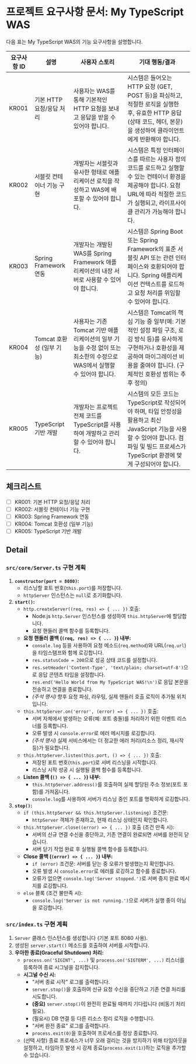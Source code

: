 # **프로젝트 요구사항 문서: My TypeScript WAS**

다음 표는 My TypeScript WAS의 기능 요구사항을 설명합니다.

| 요구사항 ID | 설명                      | 사용자 스토리                                                                                                          | 기대 행동/결과                                                                                                                                                                                |
| ----------- | ------------------------- | ---------------------------------------------------------------------------------------------------------------------- | --------------------------------------------------------------------------------------------------------------------------------------------------------------------------------------------- |
| KR001       | 기본 HTTP 요청/응답 처리  | 사용자는 WAS를 통해 기본적인 HTTP 요청을 보내고 응답을 받을 수 있어야 합니다.                                          | 시스템은 들어오는 HTTP 요청 (GET, POST 등)을 파싱하고, 적절한 로직을 실행한 후, 유효한 HTTP 응답 (상태 코드, 헤더, 본문)을 생성하여 클라이언트에게 반환해야 합니다.                           |
| KR002       | 서블릿 컨테이너 기능 구현 | 개발자는 서블릿과 유사한 형태로 애플리케이션 로직을 작성하고 WAS에 배포할 수 있어야 합니다.                            | 시스템은 특정 인터페이스를 따르는 사용자 정의 코드를 로드하고 실행할 수 있는 컨테이너 환경을 제공해야 합니다. 요청 URL에 따라 적절한 코드가 실행되고, 라이프사이클 관리가 가능해야 합니다.    |
| KR003       | Spring Framework 연동     | 개발자는 개발된 WAS를 Spring Framework 애플리케이션의 내장 서버로 사용할 수 있어야 합니다.                             | 시스템은 Spring Boot 또는 Spring Framework의 표준 서블릿 API 또는 관련 인터페이스와 호환되어야 합니다. Spring 애플리케이션 컨텍스트를 로드하고 요청 처리를 위임할 수 있어야 합니다.           |
| KR004       | Tomcat 호환성 (일부 기능) | 사용자는 기존 Tomcat 기반 애플리케이션의 일부 기능을 수정 없이 또는 최소한의 수정으로 WAS에서 실행할 수 있어야 합니다. | 시스템은 Tomcat의 핵심 기능 중 일부(예: 기본적인 설정 파일 구조, 로깅 방식 등)를 유사하게 구현하거나 호환성을 제공하여 마이그레이션 비용을 줄여야 합니다. (구체적인 호환성 범위는 추후 정의)  |
| KR005       | TypeScript 기반 개발      | 개발자는 프로젝트 전체 코드를 TypeScript를 사용하여 개발하고 관리할 수 있어야 합니다.                                  | 시스템의 모든 코드는 TypeScript로 작성되어야 하며, 타입 안정성을 활용하고 최신 JavaScript 기능을 사용할 수 있어야 합니다. 컴파일 및 빌드 프로세스가 TypeScript 환경에 맞게 구성되어야 합니다. |

## 체크리스트

- [ ] KR001: 기본 HTTP 요청/응답 처리
- [ ] KR002: 서블릿 컨테이너 기능 구현
- [ ] KR003: Spring Framework 연동
- [ ] KR004: Tomcat 호환성 (일부 기능)
- [ ] KR005: TypeScript 기반 개발

## Detail

### `src/core/Server.ts` 구현 계획

1.  **`constructor(port = 8080)`:**
    - 리스닝할 포트 번호(`this.port`)를 저장합니다.
    - `httpServer` 인스턴스는 `null`로 초기화합니다.
2.  **`start()`:**
    - `http.createServer((req, res) => { ... })` 호출:
      - Node.js `http.Server` 인스턴스를 생성하여 `this.httpServer`에 할당합니다.
      - 요청 핸들러 콜백 함수를 등록합니다.
    - **요청 핸들러 콜백 (`(req, res) => { ... }`) 내부:**
      - `console.log` 등을 사용하여 요청 메소드(`req.method`)와 URL(`req.url`)을 타임스탬프와 함께 로깅합니다.
      - `res.statusCode = 200`으로 성공 상태 코드를 설정합니다.
      - `res.setHeader('Content-Type', 'text/plain; charset=utf-8')`으로 응답 콘텐츠 타입을 설정합니다.
      - `res.end('Hello World from My TypeScript WAS!\n')`로 응답 본문을 전송하고 연결을 종료합니다.
      - _(주석 명시)_ 향후 요청 파싱, 라우팅, 실제 핸들러 호출 로직이 추가될 위치입니다.
    - `this.httpServer.on('error', (error) => { ... })` 호출:
      - 서버 자체에서 발생하는 오류(예: 포트 충돌)를 처리하기 위한 이벤트 리스너를 등록합니다.
      - 오류 발생 시 `console.error`로 에러 메시지를 로깅합니다.
      - _(주석 명시)_ 실제 서비스에서는 더 정교한 에러 처리(리소스 정리, 재시작 등)가 필요합니다.
    - `this.httpServer.listen(this.port, () => { ... })` 호출:
      - 저장된 포트 번호(`this.port`)로 서버 리스닝을 시작합니다.
      - 리스닝 시작 성공 시 실행될 콜백 함수를 등록합니다.
    - **Listen 콜백 (`() => { ... }`) 내부:**
      - `this.httpServer.address()`를 호출하여 실제 할당된 주소 정보(포트 포함)를 가져옵니다.
      - `console.log`를 사용하여 서버가 리스닝 중인 포트를 명확하게 로깅합니다.
3.  **`stop()`:**
    - `if (this.httpServer && this.httpServer.listening)` 조건문:
      - `httpServer` 객체가 존재하고, 현재 리스닝 상태인지 확인합니다.
    - `this.httpServer.close((error) => { ... })` 호출 (조건 만족 시):
      - 서버의 신규 연결 수신을 중단하고, 기존 연결이 완료되면 서버를 완전히 닫습니다.
      - 서버 닫기 작업 완료 후 실행될 콜백 함수를 등록합니다.
    - **Close 콜백 (`(error) => { ... }`) 내부:**
      - `if (error)` 조건문: 서버를 닫는 중 오류가 발생했는지 확인합니다.
      - 오류 발생 시 `console.error`로 에러를 로깅하고 함수를 종료합니다.
      - 오류가 없으면 `console.log('Server stopped.')`로 서버 중지 완료 메시지를 로깅합니다.
    - `else` 블록 (조건 불만족 시):
      - `console.log('Server is not running.')`으로 서버가 실행 중이 아님을 로깅합니다.

### `src/index.ts` 구현 계획

1.  `Server` 클래스 인스턴스를 생성합니다 (기본 포트 8080 사용).
2.  생성된 `server.start()` 메소드를 호출하여 서버를 시작합니다.
3.  **우아한 종료(Graceful Shutdown) 처리:**
    - `process.on('SIGINT', ...)` 및 `process.on('SIGTERM', ...)` 리스너를 등록하여 종료 시그널을 감지합니다.
    - **시그널 수신 시:**
      - "서버 종료 시작" 로그를 출력합니다.
      - `server.stop()`을 호출하여 신규 요청 수신을 중단하고 기존 연결 처리를 시도합니다.
      - **(중요)** `server.stop()`이 완전히 완료될 때까지 기다립니다 (비동기 처리 필요).
      - (필요시) DB 연결 등 다른 리소스 정리 로직을 수행합니다.
      - "서버 완전 종료" 로그를 출력합니다.
      - `process.exit(0)`을 호출하여 프로세스를 정상 종료합니다.
    - (선택 사항) 종료 프로세스가 너무 오래 걸리는 것을 방지하기 위해 타임아웃을 설정하고, 타임아웃 발생 시 강제 종료(`process.exit(1)`)하는 로직을 추가할 수 있습니다.
